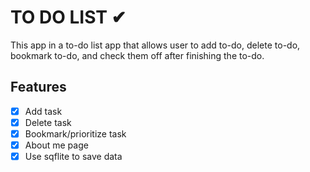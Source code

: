# TO DO LIST ✔
This app in a to-do list app that allows user to add to-do, delete to-do, bookmark to-do, and  check them off after finishing the to-do.

## Features
- [x] Add task
- [x] Delete task
- [x] Bookmark/prioritize task
- [x] About me page
- [x] Use sqflite to save data
